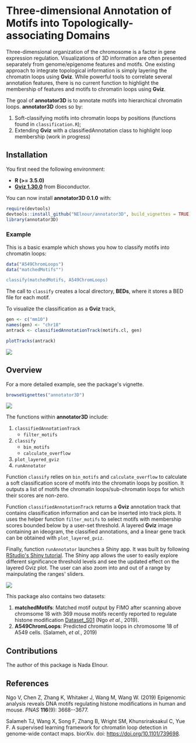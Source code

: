 # Three-dimensional Annotation of Motifs into Topologically-associating Domains

<!-- badges: start -->
<!-- badges: end -->

Three-dimensional organization of the chromosome is a factor in gene expression regulation. Visualizations of 3D information are often presented separately from genome/epigenome features and motifs. One existing approach to integrate topological information is simply layering the chromatin loops using **Gviz**. While powerful tools to correlate several annotation features, there is no current function to highlight the membership of features and motifs to chromatin loops using **Gviz**.

The goal of **annotator3D** is to annotate motifs into hierarchical chromatin loops. **annotator3D** does so by:
1. Soft-classifying motifs into chromatin loops by positions (functions found in `classification.R`);
2. Extending **Gviz** with a classifiedAnnotation class to highlight loop membership (work in progress)

## Installation

You first need the following environment:
* **R (>= 3.5.0)**
* [**Gviz 1.30.0**](https://bioconductor.org/packages/release/bioc/html/Gviz.html) from Bioconductor.

You can now install **annotator3D 0.1.0** with:

``` r
require(devtools)
devtools::install_github("NElnour/annotator3D", build_vignettes = TRUE)
library(annotator3D)
```


### Example

This is a basic example which shows you how to classify motifs into chromatin loops:

``` r
data("A549ChromLoops")
data("matchedMotifs"")

classify(matchedMotifs, A549ChromLoops)
```
The call to `classify` creates a local directory, **BEDs**, where it stores a BED file for each motif.

To visualize the classification as a **Gviz** track,

``` r
gen <- c("mm10")
names(gen) <- "chr18"
antrack <- classifiedAnnotationTrack(motifs.cl, gen)

plotTracks(antrack)
```
![](./inst/extdata/classified_motifs.png)

## Overview
For a more detailed example, see the package's vignette.

```r
browseVignettes("annotator3D")
```
![](./inst/extdata/Elnour_N_A1.png)

The functions within **annotator3D** include:
1. `classifiedAnnotationTrack`
    * `filter_motifs`
2. `classify`
    * `bin_motifs`
    * `calculate_overflow`
3. `plot_layered_gviz`
4. `runAnnotator`
    
Function `classify` relies on `bin_motifs` and `calculate_overflow` to calculate a soft classification score of motifs into the chromatin loops by position. It outputs a list of motifs the chromatin loops/sub-chromatin loops for which their scores are non-zero.

Function `classifiedAnnotationTrack` returns a **Gviz** annotation track that contains classification information and can be inserted into track plots. It uses the helper function `filter_motifs` to select motifs with membership scores bounded below by a user-set threshold. A layered **Gviz** image containing an ideogram, the classified annotations, and a linear gene track can be obtained with 
`plot_layered_gviz`.

Finally, function `runAnnotator` launches a Shiny app. It was built by following [RStudio's Shiny tutorial](https://shiny.rstudio.com/tutorial/). The Shiny app allows the user to easily explore different significance threshold levels and see the updated effect on the layered Gviz plot. The user can also zoom into and out of a range by mainpulating the ranges' sliders.

![](./inst/extdata/gui_shiny.png)

This package also contains two datasets:
1. **matchedMotifs**: Matched motif output by FIMO after scanning above chromsome 18 with 369 mouse motifs recently reported to regulate histone modification [Dataset_S01](https://www.pnas.org/content/116/9/3668/tab-figures-data) (Ngo *et al.*, 2019).
2. **A549ChromLoops**: Predicted chromatin loops in chromosome 18 of A549 cells. (Salameh, *et al.*, 2019)

## Contributions
The author of this package is Nada Elnour. 

## References

Ngo V, Chen Z, Zhang K, Whitaker J, Wang M, Wang W. (2019) Epigenomic analysis reveals DNA motifs regulating histone modifications in human and mouse. *PNAS* **116**(9): 3668--3677.

Salameh TJ,  Wang X, Song F, Zhang B, Wright SM, Khunsriraksakul C, Yue F. A supervised learning framework for chromatin loop detection in genome-wide contact maps. biorXiv. doi: https://doi.org/10.1101/739698.
